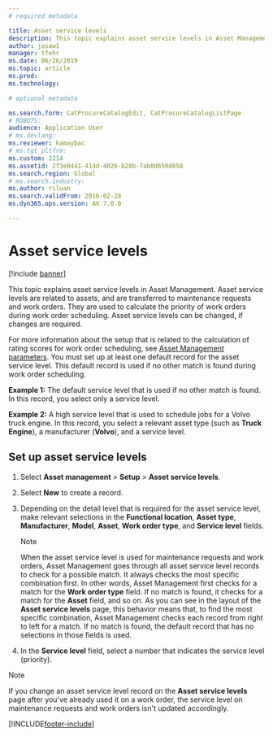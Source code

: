 ```yaml
---
# required metadata

title: Asset service levels
description: This topic explains asset service levels in Asset Management.
author: josaw1
manager: tfehr
ms.date: 06/26/2019
ms.topic: article
ms.prod: 
ms.technology: 

# optional metadata

ms.search.form: CatProcureCatalogEdit, CatProcureCatalogListPage
# ROBOTS: 
audience: Application User
# ms.devlang: 
ms.reviewer: kamaybac
# ms.tgt_pltfrm: 
ms.custom: 2214
ms.assetid: 2f3e0441-414d-402b-b28b-7ab0d650d658
ms.search.region: Global
# ms.search.industry: 
ms.author: riluan
ms.search.validFrom: 2016-02-28
ms.dyn365.ops.version: AX 7.0.0

---
```


# Asset service levels

[!include [banner](../../includes/banner.md)]

 

This topic explains asset service levels in Asset Management. Asset service levels are related to assets, and are transferred to maintenance requests and work orders. They are used to calculate the priority of work orders during work order scheduling. Asset service levels can be changed, if changes are required.

For more information about the setup that is related to the calculation of rating scores for work order scheduling, see [Asset Management parameters](../setup-for-objects/enterprise-asset-management-parameters.md). You must set up at least one default record for the asset service level. This default record is used if no other match is found during work order scheduling.

**Example 1:** The default service level that is used if no other match is found. In this record, you select only a service level.

**Example 2:** A high service level that is used to schedule jobs for a Volvo truck engine. In this record, you select a relevant asset type (such as **Truck Engine**), a manufacturer (**Volvo**), and a service level.

## Set up asset service levels

1. Select **Asset management** \> **Setup** \> **Asset service levels**.
2. Select **New** to create a record.
3. Depending on the detail level that is required for the asset service level, make relevant selections in the **Functional location**, **Asset type**, **Manufacturer**, **Model**, **Asset**, **Work order type**, and **Service level** fields.

    > [!NOTE]
    > When the asset service level is used for maintenance requests and work orders, Asset Management goes through all asset service level records to check for a possible match. It always checks the most specific combination first. In other words, Asset Management first checks for a match for the **Work order type** field. If no match is found, it checks for a match for the **Asset** field, and so on. As you can see in the layout of the **Asset service levels** page, this behavior means that, to find the most specific combination, Asset Management checks each record from right to left for a match. If no match is found, the default record that has no selections in those fields is used.

4. In the **Service level** field, select a number that indicates the service level (priority).


> [!NOTE]
> If you change an asset service level record on the **Asset service levels** page after you've already used it on a work order, the service level on maintenance requests and work orders isn't updated accordingly.


[!INCLUDE[footer-include](../../../includes/footer-banner.md)]